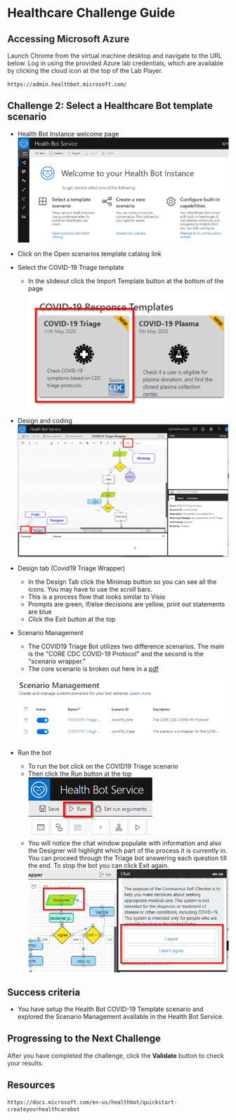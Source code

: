 # Healthcare Challenge Guide


## <span class="colour" style="color:rgb(36, 41, 46)">Accessing Microsoft Azure</span>

<span class="colour" style="color:rgb(36, 41, 46)">Launch Chrome from the virtual machine desktop and navigate to the URL below. Log in using the provided Azure lab credentials, which are available by clicking the cloud icon at the top of the Lab Player.</span>
<span class="colour" style="color:rgb(36, 41, 46)"></span>

```
https://admin.healthbot.microsoft.com/
```

## Challenge 2: Select a Healthcare Bot template scenario

* Health Bot Instance welcome page
![](images/welcomepage.png)  
* Click on the Open scenarios template catalog link
* Select the COVID-19 Triage template  
    * In the slideout click the Import Template button at the bottom of the page  
![](images/covid-19template.png)
* Design and coding  
![](images/design-coding1.png)
* Design tab (Covid19 Triage Wrapper)
    * In the Design Tab click the Minimap button so you can see all the icons. You may have to use the scroll bars.
    * This is a process flow that looks similar to Visio  
    * Prompts are green, if/else decisions are yellow, print out statements are blue
    * Click the Exit button at the top
* Scenario Management
    * The COVID19 Triage Bot utilizes two difference scenarios. The main is the "CORE CDC COVID-19 Protocol" and the second is the "scenario wrapper."
    * The core scenario is broken out here in a [pdf](https://github.com/CDCgov/covid19healthbot/blob/master/screening_protocols/covid_19_screening_protocol_cdc_apple.pdf)  
    
    ![](images/scenariomgmt1.png)
* Run the bot
    * To run the bot click on the COVID19 Triage scenario
    * Then click the Run button at the top  
    ![](images/run%20button.png)
    * You will notice the chat window populate with information and also the Designer will highlight which part of the process it is currently in. You can proceed through the Triage bot answering each question till the end. To stop the bot you can click Exit again.  
    ![](images/testbot.png)
## Success criteria

* You have setup the Health Bot COVID-19 Template scenario and explored the Scenario Management available in the Health Bot Service.

## Progressing to the Next Challenge

<span class="colour" style="color:rgb(36, 41, 46)">After you have completed the challenge, click the </span>**Validate**<span class="colour" style="color:rgb(36, 41, 46)"> button to check your results.</span>

## Resources
```
https://docs.microsoft.com/en-us/healthbot/quickstart-createyourhealthcarebot
```
